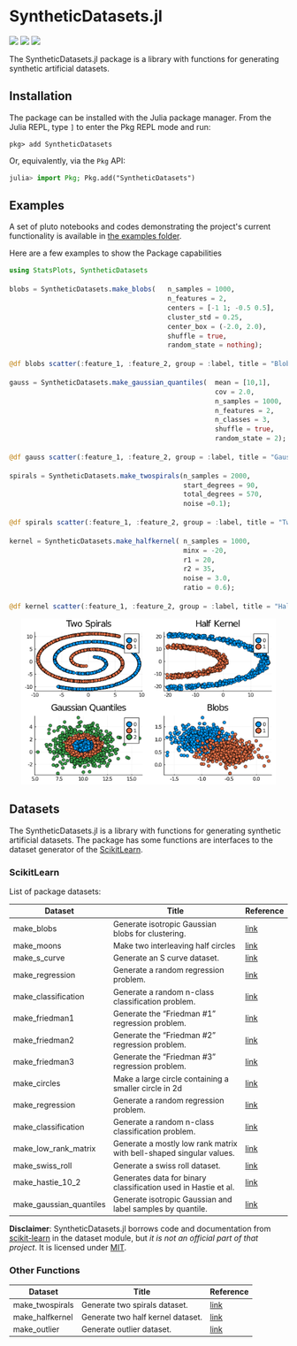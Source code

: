 # SyntheticDatasets.jl
[![][travis-img]][travis-url] [![][codecov-img]][codecov-url] [![][coverage-img]][coverage-url]

The SyntheticDatasets.jl package is a library with functions for generating synthetic artificial datasets.

## Installation

The package can be installed with the Julia package manager.
From the Julia REPL, type `]` to enter the Pkg REPL mode and run:

```
pkg> add SyntheticDatasets
```

Or, equivalently, via the `Pkg` API:

```julia
julia> import Pkg; Pkg.add("SyntheticDatasets")
```

## Examples
A set of pluto notebooks and codes demonstrating the project's current functionality is available in [the examples folder](examples/).

Here are a few examples to show the Package capabilities
```julia
using StatsPlots, SyntheticDatasets

blobs = SyntheticDatasets.make_blobs(   n_samples = 1000, 
                                        n_features = 2,
                                        centers = [-1 1; -0.5 0.5], 
                                        cluster_std = 0.25,
                                        center_box = (-2.0, 2.0), 
                                        shuffle = true,
                                        random_state = nothing);

@df blobs scatter(:feature_1, :feature_2, group = :label, title = "Blobs")

gauss = SyntheticDatasets.make_gaussian_quantiles(  mean = [10,1], 
                                                    cov = 2.0,
                                                    n_samples = 1000, 
                                                    n_features = 2,
                                                    n_classes = 3, 
                                                    shuffle = true,
						                            random_state = 2);

@df gauss scatter(:feature_1, :feature_2, group = :label, title = "Gaussian Quantiles")

spirals = SyntheticDatasets.make_twospirals(n_samples = 2000, 
                                            start_degrees = 90,
                                            total_degrees = 570, 
                                            noise =0.1);

@df spirals scatter(:feature_1, :feature_2, group = :label, title = "Two Spirals")

kernel = SyntheticDatasets.make_halfkernel( n_samples = 1000, 
                                            minx = -20,
                                            r1 = 20, 
                                            r2 = 35,
                                            noise = 3.0, 
                                            ratio = 0.6);

@df kernel scatter(:feature_1, :feature_2, group = :label, title = "Half Kernel")
```
<p align="center">
  <img width="460" height="300" src="https://github.com/ATISLabs/SyntheticDatasets.jl/blob/4b90b37ea57e38c3a7a05f9917912023f8aa5361/examples/subplot.png">
</p>

## Datasets

The SyntheticDatasets.jl is a library with functions for generating synthetic artificial datasets. The package has some functions are interfaces to the dataset generator of the [ScikitLearn](https://scikit-learn.org/stable/modules/classes.html#samples-generator).

### ScikitLearn
List of package datasets:

Dataset                 | Title                                                                   | Reference
------------------------|-------------------------------------------------------------------------|--------------------------------------------------
make_blobs              | Generate isotropic Gaussian blobs for clustering.                       | [link](https://scikit-learn.org/stable/modules/generated/sklearn.datasets.make_moons.html)
make_moons              | Make two interleaving half circles                                      | [link](https://scikit-learn.org/stable/modules/generated/sklearn.datasets.make_blobs.html)
make_s_curve            | Generate an S curve dataset.                                            | [link](https://scikit-learn.org/stable/modules/generated/sklearn.datasets.make_s_curve.html)
make_regression         | Generate a random regression problem.                                   | [link](https://scikit-learn.org/stable/modules/generated/sklearn.datasets.make_regression.html)
make_classification     | Generate a random n-class classification problem.                       | [link](https://scikit-learn.org/stable/modules/generated/sklearn.datasets.make_classification.html)
make_friedman1          | Generate the “Friedman #1” regression problem.                          | [link](https://scikit-learn.org/stable/modules/generated/sklearn.datasets.make_friedman1.html)
make_friedman2          | Generate the “Friedman #2” regression problem.                          | [link](https://scikit-learn.org/stable/modules/generated/sklearn.datasets.make_friedman2.html)
make_friedman3          | Generate the “Friedman #3” regression problem.                          | [link](https://scikit-learn.org/stable/modules/generated/sklearn.datasets.make_friedman3.html)
make_circles            | Make a large circle containing a smaller circle in 2d                   | [link](https://scikit-learn.org/stable/modules/generated/sklearn.datasets.make_circles.html)
make_regression         | Generate a random regression problem.                                   | [link](https://scikit-learn.org/stable/modules/generated/sklearn.datasets.make_regression.html)
make_classification     | Generate a random n-class classification problem.                       | [link](https://scikit-learn.org/stable/modules/generated/sklearn.datasets.make_classification.html)
make_low_rank_matrix    | Generate a mostly low rank matrix with bell-shaped singular values.     | [link](https://scikit-learn.org/stable/modules/generated/sklearn.datasets.make_low_rank_matrix.html)
make_swiss_roll         | Generate a swiss roll dataset.                                          | [link](https://scikit-learn.org/stable/modules/generated/sklearn.datasets.make_swiss_roll.html)
make_hastie_10_2        | Generates data for binary classification used in Hastie et al.          |[link](https://scikit-learn.org/stable/modules/generated/sklearn.datasets.make_hastie_10_2.html)
make_gaussian_quantiles | Generate isotropic Gaussian and label samples by quantile.           | [link](https://scikit-learn.org/stable/modules/generated/sklearn.datasets.make_gaussian_quantiles.html)

**Disclaimer**: SyntheticDatasets.jl borrows code and documentation from
[scikit-learn](https://scikit-learn.org/stable/modules/classes.html#samples-generator) in the dataset module, but *it is not an official part
of that project*. It is licensed under [MIT](LICENSE).

### Other Functions

Dataset          | Title                                                                   | Reference
-----------------|-------------------------------------------------------------------------|--------------------------------------------------
make_twospirals  | Generate two spirals dataset.                                           | [link](https://la.mathworks.com/matlabcentral/fileexchange/41459-6-functions-for-generating-artificial-datasets)
make_halfkernel  | Generate two half kernel dataset.                                       | [link](https://la.mathworks.com/matlabcentral/fileexchange/41459-6-functions-for-generating-artificial-datasets)
make_outlier     | Generate outlier dataset.                                       | [link](https://la.mathworks.com/matlabcentral/fileexchange/41459-6-functions-for-generating-artificial-datasets)

[travis-img]: https://travis-ci.com/ATISLabs/SyntheticDatasets.jl.svg?branch=master
[travis-url]: https://travis-ci.com/ATISLabs/SyntheticDatasets.jl

[codecov-img]: https://codecov.io/gh/ATISLabs/SyntheticDatasets.jl/branch/master/graph/badge.svg?token=13TrPsgakO
[codecov-url]: https://codecov.io/gh/ATISLabs/SyntheticDatasets.jl

[coverage-img]: https://coveralls.io/repos/github/ATISLabs/SyntheticDatasets.jl/badge.svg?branch=master
[coverage-url]: https://coveralls.io/github/ATISLabs/SyntheticDatasets.jl?branch=master
